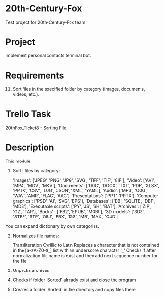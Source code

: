 # 20th-Century-Fox

Test project for 20th-Century-Fox team

# Project

Implement personal contacts terminal bot.

# Requirements

11. Sort files in the specified folder by category (images, documents, videos, etc.).

# Trello Task

20thFox_Ticket8 - Sorting File

# Description

This module:

1. Sorts files by category:

   'Images': ['JPEG', 'PNG', 'JPG', 'SVG', 'TIFF', 'TIF', 'GIF'],
   'Video': ['AVI', 'MP4', 'MOV', 'MKV'],
   'Documents': ['DOC', 'DOCX', 'TXT', 'PDF', 'XLSX', 'PPTX', 'CSV', 'LOG', 'JSON', 'XML', 'YAML'],
   'Audio': ['MP3', 'OGG', 'WAV', 'AMR', 'FLAC', 'AAC'],
   'Presentations': ['PPT', 'PPTX'],
   'Computer graphics': ['PSD', 'AI', 'SVG', 'EPS'],
   'Databases': ['DB', 'SQLITE', 'DBF', 'MDB'],
   'Executable scripts': ['PY', 'JS', 'SH', 'BAT'],
   'Archives': ['ZIP', 'GZ', 'TAR'],
   'Books' : ['FB2', 'EPUB', 'MOBI'],
   '3D models': ['3DS', 'STEP', 'STP', 'OBJ', 'FBX', 'IGS', 'MB', 'MAX', 'C4D']

You can expand dictionary by own categories.

2. Normalizes file names:

   Transliteration Cyrillic to Latin
   Replaces a character that is not contained in the [a-zA-Z0-9_] list with an underscore character '\_'
   Checks if after normalization file name is exist and then add next sequence number for the file

3. Unpacks archives

4. Checks if folder 'Sorted' already exist and close the program

5. Creates a folder 'Sorted' in the directory and copy files there
